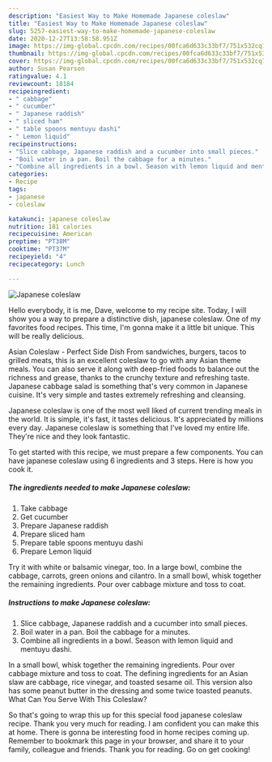 ```yaml
---
description: "Easiest Way to Make Homemade Japanese coleslaw"
title: "Easiest Way to Make Homemade Japanese coleslaw"
slug: 5257-easiest-way-to-make-homemade-japanese-coleslaw
date: 2020-12-27T13:58:58.951Z
image: https://img-global.cpcdn.com/recipes/00fca6d633c33bf7/751x532cq70/japanese-coleslaw-recipe-main-photo.jpg
thumbnail: https://img-global.cpcdn.com/recipes/00fca6d633c33bf7/751x532cq70/japanese-coleslaw-recipe-main-photo.jpg
cover: https://img-global.cpcdn.com/recipes/00fca6d633c33bf7/751x532cq70/japanese-coleslaw-recipe-main-photo.jpg
author: Susan Pearson
ratingvalue: 4.1
reviewcount: 18184
recipeingredient:
- " cabbage"
- " cucumber"
- " Japanese raddish"
- " sliced ham"
- " table spoons mentuyu dashi"
- " Lemon liquid"
recipeinstructions:
- "Slice cabbage, Japanese raddish and a cucumber into small pieces."
- "Boil water in a pan. Boil the cabbage for a minutes."
- "Combine all ingredients in a bowl. Season with lemon liquid and mentuyu dashi."
categories:
- Recipe
tags:
- japanese
- coleslaw

katakunci: japanese coleslaw 
nutrition: 181 calories
recipecuisine: American
preptime: "PT38M"
cooktime: "PT37M"
recipeyield: "4"
recipecategory: Lunch

---
```



![Japanese coleslaw](https://img-global.cpcdn.com/recipes/00fca6d633c33bf7/751x532cq70/japanese-coleslaw-recipe-main-photo.jpg)

Hello everybody, it is me, Dave, welcome to my recipe site. Today, I will show you a way to prepare a distinctive dish, japanese coleslaw. One of my favorites food recipes. This time, I'm gonna make it a little bit unique. This will be really delicious.

Asian Coleslaw - Perfect Side Dish From sandwiches, burgers, tacos to grilled meats, this is an excellent coleslaw to go with any Asian theme meals. You can also serve it along with deep-fried foods to balance out the richness and grease, thanks to the crunchy texture and refreshing taste. Japanese cabbage salad is something that&#39;s very common in Japanese cuisine. It&#39;s very simple and tastes extremely refreshing and cleansing.

Japanese coleslaw is one of the most well liked of current trending meals in the world. It is simple, it's fast, it tastes delicious. It's appreciated by millions every day. Japanese coleslaw is something that I've loved my entire life. They're nice and they look fantastic.


To get started with this recipe, we must prepare a few components. You can have japanese coleslaw using 6 ingredients and 3 steps. Here is how you cook it.

<!--inarticleads1-->

##### The ingredients needed to make Japanese coleslaw:

1. Take  cabbage
1. Get  cucumber
1. Prepare  Japanese raddish
1. Prepare  sliced ham
1. Prepare  table spoons mentuyu dashi
1. Prepare  Lemon liquid


Try it with white or balsamic vinegar, too. In a large bowl, combine the cabbage, carrots, green onions and cilantro. In a small bowl, whisk together the remaining ingredients. Pour over cabbage mixture and toss to coat. 

<!--inarticleads2-->

##### Instructions to make Japanese coleslaw:

1. Slice cabbage, Japanese raddish and a cucumber into small pieces.
1. Boil water in a pan. Boil the cabbage for a minutes.
1. Combine all ingredients in a bowl. Season with lemon liquid and mentuyu dashi.


In a small bowl, whisk together the remaining ingredients. Pour over cabbage mixture and toss to coat. The defining ingredients for an Asian slaw are cabbage, rice vinegar, and toasted sesame oil. This version also has some peanut butter in the dressing and some twice toasted peanuts. What Can You Serve With This Coleslaw? 

So that's going to wrap this up for this special food japanese coleslaw recipe. Thank you very much for reading. I am confident you can make this at home. There is gonna be interesting food in home recipes coming up. Remember to bookmark this page in your browser, and share it to your family, colleague and friends. Thank you for reading. Go on get cooking!
